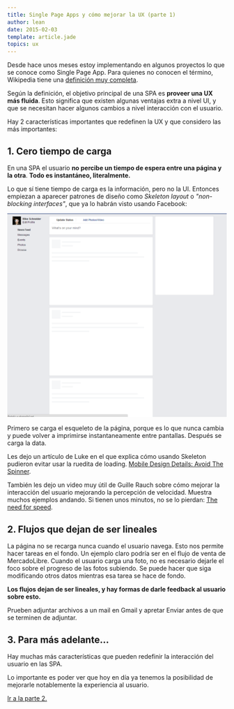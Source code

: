 ```yaml
---
title: Single Page Apps y cómo mejorar la UX (parte 1)
author: lean
date: 2015-02-03
template: article.jade
topics: ux
---
```


Desde hace unos meses estoy implementando en algunos proyectos lo que se conoce como Single Page App. Para quienes no conocen el término, Wikipedia tiene una [definición muy completa](http://en.wikipedia.org/wiki/Single-page_application).

Según la definición, el objetivo principal de una SPA es **proveer una UX más fluida**. Esto significa que existen algunas ventajas extra a nivel UI, y que se necesitan hacer algunos cambios a nivel interacción con el usuario.

Hay 2 características importantes que redefinen la UX y que considero las más importantes:

## 1. Cero tiempo de carga

En una SPA el usuario **no percibe un tiempo de espera entre una página y la otra**. **Todo es instantáneo, literalmente.**

Lo que sí tiene tiempo de carga es la información, pero no la UI. Entonces empiezan a aparecer patrones de diseño como *Skeleton layout* o *"non-blocking interfaces"*, que ya lo habrán visto usando Facebook:

![Facebook skeleton layout](facebook.png)

Primero se carga el esqueleto de la página, porque es lo que nunca cambia y puede volver a imprimirse instantaneamente entre pantallas. Después se carga la data.

Les dejo un artículo de Luke en el que explica cómo usando Skeleton pudieron evitar usar la ruedita de loading. [Mobile Design Details: Avoid The Spinner](http://www.lukew.com/ff/entry.asp?1797).

También les dejo un video muy útil de Guille Rauch sobre cómo mejorar la interacción del usuario mejorando la percepción de velocidad. Muestra muchos ejemplos andando. Si tienen unos minutos, no se lo pierdan: [The need for speed](https://www.youtube.com/watch?v=Ar9R-CX217o).

## 2. Flujos que dejan de ser lineales

La página no se recarga nunca cuando el usuario navega. Esto nos permite hacer tareas en el fondo. Un ejemplo claro podría ser en el flujo de venta de MercadoLibre. Cuando el usuario carga una foto, no es necesario dejarle el foco sobre el progreso de las fotos subiendo. Se puede hacer que siga modificando otros datos mientras esa tarea se hace de fondo.

**Los flujos dejan de ser lineales, y hay formas de darle feedback al usuario sobre esto.**

Prueben adjuntar archivos a un mail en Gmail y apretar Enviar antes de que se terminen de adjuntar.

## 3. Para más adelante...

Hay muchas más características que pueden redefinir la interacción del usuario en las SPA.

Lo importante es poder ver que hoy en día ya tenemos la posibilidad de mejorarle notablemente la experiencia al usuario.

[Ir a la parte 2.](/articles/single-page-apps-y-como-mejorar-la-ux-parte-2/)
